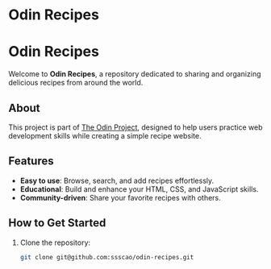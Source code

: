# Odin Recipes
# Odin Recipes

Welcome to **Odin Recipes**, a repository dedicated to sharing and organizing delicious recipes from around the world. 

## About
This project is part of [The Odin Project](https://www.theodinproject.com), designed to help users practice web development skills while creating a simple recipe website.

## Features
- **Easy to use**: Browse, search, and add recipes effortlessly.
- **Educational**: Build and enhance your HTML, CSS, and JavaScript skills.
- **Community-driven**: Share your favorite recipes with others.

## How to Get Started
1. Clone the repository:
   ```bash
   git clone git@github.com:ssscao/odin-recipes.git
